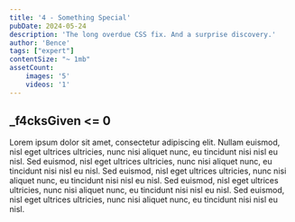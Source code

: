 ```yaml
---
title: '4 - Something Special'
pubDate: 2024-05-24 
description: 'The long overdue CSS fix. And a surprise discovery.'
author: 'Bence'
tags: ["expert"]
contentSize: "~ 1mb"
assetCount:
    images: '5'
    videos: '1'
---
```


## _f4cksGiven <= 0

Lorem ipsum dolor sit amet, consectetur adipiscing elit. Nullam euismod, nisl eget ultrices ultricies, nunc nisi aliquet nunc, eu tincidunt nisi nisl eu nisl. Sed euismod, nisl eget ultrices ultricies, nunc nisi aliquet nunc, eu tincidunt nisi nisl eu nisl. Sed euismod, nisl eget ultrices ultricies, nunc nisi aliquet nunc, eu tincidunt nisi nisl eu nisl. Sed euismod, nisl eget ultrices ultricies, nunc nisi aliquet nunc, eu tincidunt nisi nisl eu nisl. Sed euismod, nisl eget ultrices ultricies, nunc nisi aliquet nunc, eu tincidunt nisi nisl eu nisl.
